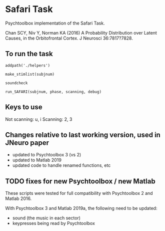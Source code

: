 # Safari Task

Psychtoolbox implementation of the Safari Task.

Chan SCY, Niv Y, Norman KA (2016) A Probability Distribution over Latent Causes, in the Orbitofrontal Cortex. J Neurosci 36:7817?7828.

## To run the task
```
addpath('./helpers')

make_stimlist(subjnum)

soundcheck

run_SAFARI(subjnum, phase, scanning, debug)
```

## Keys to use

Not scanning: u, i
Scanning: 2, 3

## Changes relative to last working version, used in JNeuro paper
- updated to Psychtoolbox 3 (vs 2)
- updated to Matlab 2019 
- updated code to handle renamed functions, etc

## TODO fixes for new Psychtoolbox / new Matlab

These scripts were tested for full compatibility with Psychtoolbox 2 and Matlab 2016.

With Psychtoolbox 3 and Matlab 2019a, the following need to be updated:
- sound (the music in each sector)
- keypresses being read by Psychtoolbox